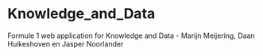 # Knowledge_and_Data
Formule 1 web application for Knowledge and Data - Marijn Meijering, Daan Huikeshoven en Jasper Noorlander

